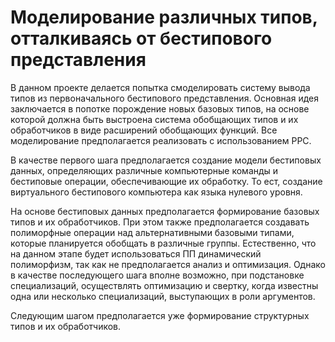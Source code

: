 # Моделирование различных типов, отталкиваясь от бестипового представления

В данном проекте делается попытка смоделировать систему вывода типов из первоначального бестипового представления. Основная идея заключается в попотке порождение новых базовых типов, на основе которой должна быть выстроена система обобщающих типов и их обработчиков в виде расширений обобщающих функций. Все моделирование предполагается реализовать с использованием PPC.

В качестве первого шага предполагается создание модели бестиповых данных, определяющих различные компьютерные команды и бестиповые операции, обеспечивающие их обработку. То ест, создание виртуального бестипового компьютера как языка нулевого уровня.

На основе бестиповых данных предполагается формирование базовых типов и их обработчиков. При этом также предполагается создавать полиморфные операции над альтернативными базовыми типами, которые планируется обобщать в различные группы. Естественно, что на данном этапе будет использоваться ПП динамический полиморфизм, так как не предполагается анализ и оптимизация. Однако в качестве последующего шага вполне возможно, при подстановке специализаций, осуществлять оптимизацию и свертку, когда известны одна или несколько специализаций, выступающих в роли аргументов.

Следующим шагом предполагается уже формирование структурных типов и их обработчиков.